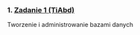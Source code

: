 ### 1. [Zadanie 1 (TiAbd)](https://github.com/Alexshch09/Olek-Shch-5TI-Zadania/tree/main/Tworzenie%20i%20administrowanie%20Bazami%20Danych%2FZadanie%201%20(05.09.2024))
Tworzenie i administrowanie bazami danych